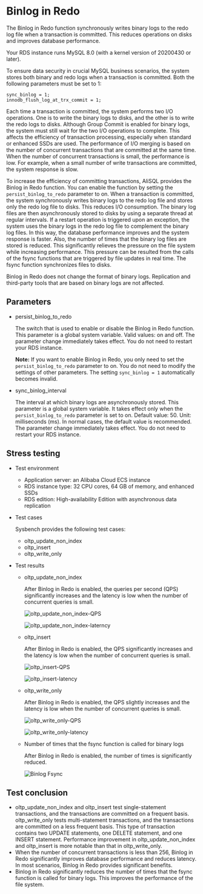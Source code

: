 # Binlog in Redo

The Binlog in Redo function synchronously writes binary logs to the redo log file when a transaction is committed. This reduces operations on disks and improves database performance.

Your RDS instance runs MySQL 8.0 \(with a kernel version of 20200430 or later\).

To ensure data security in crucial MySQL business scenarios, the system stores both binary and redo logs when a transaction is committed. Both the following parameters must be set to 1:

```
sync_binlog = 1;
innodb_flush_log_at_trx_commit = 1;
```

Each time a transaction is committed, the system performs two I/O operations. One is to write the binary logs to disks, and the other is to write the redo logs to disks. Although Group Commit is enabled for binary logs, the system must still wait for the two I/O operations to complete. This affects the efficiency of transaction processing, especially when standard or enhanced SSDs are used. The performance of I/O merging is based on the number of concurrent transactions that are committed at the same time. When the number of concurrent transactions is small, the performance is low. For example, when a small number of write transactions are committed, the system response is slow.

To increase the efficiency of committing transactions, AliSQL provides the Binlog in Redo function. You can enable the function by setting the `persist_binlog_to_redo` parameter to on. When a transaction is committed, the system synchronously writes binary logs to the redo log file and stores only the redo log file to disks. This reduces I/O consumption. The binary log files are then asynchronously stored to disks by using a separate thread at regular intervals. If a restart operation is triggered upon an exception, the system uses the binary logs in the redo log file to complement the binary log files. In this way, the database performance improves and the system response is faster. Also, the number of times that the binary log files are stored is reduced. This significantly relieves the pressure on the file system while increasing performance. This pressure can be resulted from the calls of the fsync functions that are triggered by file updates in real time. The fsync function synchronizes files to disks.

Binlog in Redo does not change the format of binary logs. Replication and third-party tools that are based on binary logs are not affected.

## Parameters

-   persist\_binlog\_to\_redo

    The switch that is used to enable or disable the Binlog in Redo function. This parameter is a global system variable. Valid values: on and off. The parameter change immediately takes effect. You do not need to restart your RDS instance.

    **Note:** If you want to enable Binlog in Redo, you only need to set the `persist_binlog_to_redo` parameter to on. You do not need to modify the settings of other parameters. The setting `sync_binlog = 1` automatically becomes invalid.

-   sync\_binlog\_interval

    The interval at which binary logs are asynchronously stored. This parameter is a global system variable. It takes effect only when the `persist_binlog_to_redo` parameter is set to on. Default value: 50. Unit: milliseconds \(ms\). In normal cases, the default value is recommended. The parameter change immediately takes effect. You do not need to restart your RDS instance.


## Stress testing

-   Test environment
    -   Application server: an Alibaba Cloud ECS instance
    -   RDS instance type: 32 CPU cores, 64 GB of memory, and enhanced SSDs
    -   RDS edition: High-availability Edition with asynchronous data replication
-   Test cases

    Sysbench provides the following test cases:

    -   oltp\_update\_non\_index
    -   oltp\_insert
    -   oltp\_write\_only
-   Test results
    -   oltp\_update\_non\_index

        After Binlog in Redo is enabled, the queries per second \(QPS\) significantly increases and the latency is low when the number of concurrent queries is small.

        ![oltp_update_non_index-QPS](https://static-aliyun-doc.oss-cn-hangzhou.aliyuncs.com/assets/img/en-US/8630749951/p129994.png)

        ![oltp_update_non_index-laterncy](https://static-aliyun-doc.oss-cn-hangzhou.aliyuncs.com/assets/img/en-US/8630749951/p129995.png)

    -   oltp\_insert

        After Binlog in Redo is enabled, the QPS significantly increases and the latency is low when the number of concurrent queries is small.

        ![oltp_insert-QPS](https://static-aliyun-doc.oss-cn-hangzhou.aliyuncs.com/assets/img/en-US/8630749951/p129996.png)

        ![oltp_insert-latency](https://static-aliyun-doc.oss-cn-hangzhou.aliyuncs.com/assets/img/en-US/8630749951/p129997.png)

    -   oltp\_write\_only

        After Binlog in Redo is enabled, the QPS slightly increases and the latency is low when the number of concurrent queries is small.

        ![oltp_write_only-QPS](https://static-aliyun-doc.oss-cn-hangzhou.aliyuncs.com/assets/img/en-US/8630749951/p129998.png)

        ![oltp_write_only-latency](https://static-aliyun-doc.oss-cn-hangzhou.aliyuncs.com/assets/img/en-US/9630749951/p129999.png)

    -   Number of times that the fsync function is called for binary logs

        After Binlog in Redo is enabled, the number of times is significantly reduced.

        ![Binlog Fsync](https://static-aliyun-doc.oss-cn-hangzhou.aliyuncs.com/assets/img/en-US/9630749951/p130000.png)


## Test conclusion

-   oltp\_update\_non\_index and oltp\_insert test single-statement transactions, and the transactions are committed on a frequent basis. oltp\_write\_only tests multi-statement transactions, and the transactions are committed on a less frequent basis. This type of transaction contains two UPDATE statements, one DELETE statement, and one INSERT statement. Performance improvement in oltp\_update\_non\_index and oltp\_insert is more notable than that in oltp\_write\_only.
-   When the number of concurrent transactions is less than 256, Binlog in Redo significantly improves database performance and reduces latency. In most scenarios, Binlog in Redo provides significant benefits.
-   Binlog in Redo significantly reduces the number of times that the fsync function is called for binary logs. This improves the performance of the file system.

